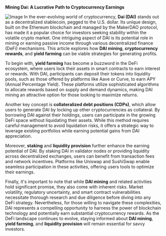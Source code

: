 **Mining Dai: A Lucrative Path to Cryptocurrency Earnings**


![Image](https://github.com/user-attachments/assets/31692037-0104-4703-abd1-696b6a7dd41b)
In the ever-evolving world of cryptocurrency, **Dai (DAI)** stands out as a decentralized stablecoin, pegged to the U.S. dollar. Its unique design, built on the Ethereum blockchain and managed by the MakerDAO protocol, has made it a popular choice for investors seeking stability within the volatile crypto market. One intriguing aspect of DAI is its potential role in mining or earning passive income through various decentralized finance (DeFi) mechanisms. This article explores how **DAI mining**, **cryptocurrency rewards**, and **yield farming** can be viable strategies for generating profits.

To begin with, **yield farming** has become a buzzword in the DeFi ecosystem, where users lock their assets in smart contracts to earn interest or rewards. With DAI, participants can deposit their tokens into liquidity pools, such as those offered by platforms like Aave or Curve, to earn APY (Annual Percentage Yield). These platforms utilize sophisticated algorithms to allocate rewards based on supply and demand dynamics, making DAI mining an attractive option for those looking to maximize returns.

Another key concept is **collateralized debt positions (CDPs)**, which allow users to generate DAI by locking up other cryptocurrencies as collateral. By borrowing DAI against their holdings, users can participate in the growing DeFi space without liquidating their assets. While this method requires careful management to avoid liquidation risks, it offers a strategic way to leverage existing portfolios while earning potential gains from DAI appreciation.

Moreover, **staking** and **liquidity provision** further enhance the earning potential of DAI. By staking DAI in validator nodes or providing liquidity across decentralized exchanges, users can benefit from transaction fees and network incentives. Platforms like Uniswap and SushiSwap enable seamless participation in these activities, offering users tools to optimize their earnings.

Finally, it's important to note that while **DAI mining** and related activities hold significant promise, they also come with inherent risks. Market volatility, regulatory uncertainty, and smart contract vulnerabilities necessitate thorough research and due diligence before diving into any DeFi strategy. Nevertheless, for those willing to navigate these complexities, DAI represents a compelling opportunity to harness the power of blockchain technology and potentially earn substantial cryptocurrency rewards. As the DeFi landscape continues to evolve, staying informed about **DAI mining**, **yield farming**, and **liquidity provision** will remain essential for savvy investors.